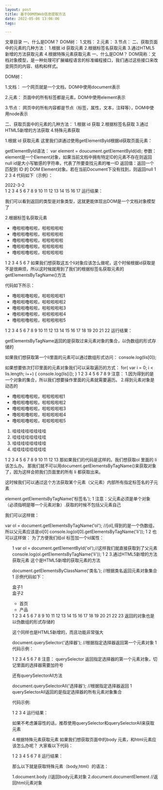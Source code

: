 ```yaml
---
layout: post
title: 基于DOM的Web信息提取方法
date: 2022-05-06 13:06:06
tags:

---
```






文章目录
一、什么是DOM？
DOM树：
1.文档：
2.元素：
3.节点：
二、获取页面中的元素的几种方法：
1.根据 id 获取元素
2.根据标签名获取元素
3.通过HTML5新增的方法获取元素
4.根据特殊元素获取元素
一、什么是DOM？
DOM简称：文档对象模型，是一种处理可扩展编程语言的标准编程接口，我们通过这些接口来改变网页的内容、结构和样式。<!--more-->

DOM树：


1.文档：
一个网页就是一个文档，DOM中使用document表示

2.元素：
页面中的所有标签都是元素，DOM中使用element表示

3.节点：
网页中的所有内容都是节点（标签，属性，文本，注释等），DOM中使用node表示

二、获取页面中的元素的几种方法：
1.根据 id 获取
2.根据标签名获取
3.通过HTML5新增的方法获取
4.特殊元素获取

1.根据 id 获取元素
这里我们讲通过使用getElementByld根据id获取页面元素：

getElementByld语法： var element = doucument.getElementByld(id);
参数：element是一个Element对象，如果当前文档中拥有特定ID的元素不存在则返回null
     id是大小写敏感的字符串，代表了所要查找元素的唯一ID
返回值：返回一个匹配到 ID 的 DOM Element对象。若在当前Document下没有找到，则返回null
1
2
3
4
代码如下（示例）：

<!DOCTYPE html>
<html>
    <head>
        <meta charset="UTF-8">
        <meta name="viewport" content="width=device-width,initial-scale=1.0">
        <meta http-equiv="X-UA-Compatible" content="ie=edge">
        <title>Document</title>
    </head>
    <body>
        <div id="time">2022-3-2</div>
        <script>
            var timer = document.getElementById('time');
            console.log(timer);
            console.log(typeof timer);/*返回的是一个元素对象*/
        </script>
    </body>
</html>
1
2
3
4
5
6
7
8
9
10
11
12
13
14
15
16
17
运行结果：

我们可以看到返回的类型是对象类型，这就更能体现出DOM是一个文档对象模型了

2.根据标签名获取元素
<ul>
            <li>噜啦啦噜啦啦，啦啦啦啦啦</li>
            <li>噜啦啦噜啦啦，啦啦啦啦啦</li>
            <li>噜啦啦噜啦啦，啦啦啦啦啦</li>
            <li>噜啦啦噜啦啦，啦啦啦啦啦</li>
            <li>噜啦啦噜啦啦，啦啦啦啦啦</li>
</ul>
1
2
3
4
5
6
7
如果我们想获取这五个li对象应该怎么做呢，这个时候根据id获取是不是很麻烦，所以这时候就用到了我们的根据标签名获取元素的getElementsByTagName()方法

代码如下所示：

<!DOCTYPE html>
<html>
    <head>
        <meta charset="UTF-8">
        <meta name="viewport" content="width=device-width,initial-scale=1.0">
        <meta http-equiv="X-UA-Compatible" content="ie=edge">
        <title>Document</title>
    </head>
    <body>
        <ul>
            <li>噜啦啦噜啦啦，啦啦啦啦啦1</li>
            <li>噜啦啦噜啦啦，啦啦啦啦啦2</li>
            <li>噜啦啦噜啦啦，啦啦啦啦啦3</li>
            <li>噜啦啦噜啦啦，啦啦啦啦啦4</li>
            <li>噜啦啦噜啦啦，啦啦啦啦啦5</li>
        </ul>
        <script>
            var lis = document.getElementsByTagName('li');
            console.log(lis);
        </script>
    </body>
</html>
1
2
3
4
5
6
7
8
9
10
11
12
13
14
15
16
17
18
19
20
21
22
运行结果：

getElementsByTagName返回的是获取过来元素对象的集合，以伪数组的形式存储的


如果我们想获取第一个li里面的元素可以通过数组形式访问：
console.log(lis[0]);

如果想要依次打印里面的元素对象我们可以采取遍历的方式：
for( var i = 0; i < lis.length; i++)
{
    console.log(lis[i]);
}
1
2
3
4
5
6
7
8
9
注意：
1.因为得到的是一个对象的集合，所以我们想要操作里面的元素就需要遍历。
2.得到元素对象是动态的

<ul>
            <li>噜啦啦噜啦啦，啦啦啦啦啦1</li>
            <li>噜啦啦噜啦啦，啦啦啦啦啦2</li>
            <li>噜啦啦噜啦啦，啦啦啦啦啦3</li>
            <li>噜啦啦噜啦啦，啦啦啦啦啦4</li>
            <li>噜啦啦噜啦啦，啦啦啦啦啦5</li>
</ul>
<ol>
            <li>哇哇哇哇哇哇哇哇</li>
            <li>哇哇哇哇哇哇哇哇</li>
            <li>哇哇哇哇哇哇哇哇</li>
            <li>哇哇哇哇哇哇哇哇</li>
</ol>
1
2
3
4
5
6
7
8
9
10
11
12
13
那如果我们的代码是这样的。我们想获取ol 里面的 li 该怎么办。
那我们就不可以用document.getElementsByTagName()来获取对象了，因为这样会把我们页面里的所有 li 都获取出来。

这时候我们可以通过这个方法获取某个元素（父元素）内部所有指定标签名的子元素

element.getElementsByTagName('标签名');
1
注意：父元素必须是单个对象（必须指明是哪一个元素对象）.获取的时候不包括父元素自己

我们可以这样做：

var ol = document.getElementsByTagName('ol');  //[ol],得到的是一个伪数组，所以父元素应该是ol[0]
console.log(ol[0].getElementsByTagName('li'));
1
2
也可以这样做：
为了方便我们给ol 标签加一个id属性：

<ol id = "ol">
1
var ol = document.getElementById('ol');//这样我们就直接获取到了父元素
console.log(ol.getElementsByTagName('li'));
1
2
3.通过HTML5新增的方法获取元素
这个是HTML5新增的获取元素的方法

document.getElementsByClassName('类名'); //根据类名返回元素对象集合
1
示例代码如下：

<!DOCTYPE html>
<html>
    <head>
        <meta charset="UTF-8">
        <meta name="viewport" content="width=device-width,initial-scale=1.0">
        <meta http-equiv="X-UA-Compatible" content="ie=edge">
        <title>Document</title>
    </head>
    <body>
        <div class="box">盒子1</div>
        <div class="box">盒子2</div>
        <div class="nav">
            <ul>
                <li>首页</li>
                <li>产品</li>
            </ul>
        </div>
        <script>
            var boxs = document.getElementsByClassName('box');
            console.log(boxs);
        </script>
    </body>
</html>
1
2
3
4
5
6
7
8
9
10
11
12
13
14
15
16
17
18
19
20
21
22
23
返回的对象也是以伪数组的形式存储的


这个同样也是HTML5新增的，而且功能非常强大

document.querySelector('选择器');  //根据指定选择器返回第一个元素对象
1
代码示例：

<script>
            var fisrtbox = document.querySelector('.box');
            console.log(fisrtbox);
            var nav = document.querySelector('#nav');//＃用于id选择器
            console.log(nav);
            var li = document.querySelector('li');
            console.log(li);
</script>
1
2
3
4
5
6
7
8
注意： querySelector 返回指定选择器的第一个元素对象，切记里面的选择器需要加符号

还有querySelectorAll方法

document.querySelectorAll('选择器');  //根据指定选择器返回
1
querySelectorAll返回的是指定选择器的所有元素对象集合

代码示例:

<script>
            var allbox = document.querySelectorAll('.box');
            console.log(allbox);
 </script>
1
2
3
4
运行结果：

如果不考虑兼容性的话，推荐使用querySelector和querySelectorAll来获取元素

4.根据特殊元素获取元素
如果我们想获取页面中的body 元素，和html元素应该怎么办呢？
大家看以下代码：

<script>
            //获取body元素
            var bodyELE = document.body;
            console.log(bodyELE);
            //获取html元素
            var htmlELE = document.documentElement;
            console.log(htmlELE);
 </script>
1
2
3
4
5
6
7
8
运行结果：

那么以下就是获取特殊元素（body,html）的语法：

1.document.body  //返回body元素对象
2.document.documentElement  //返回html元素对象

